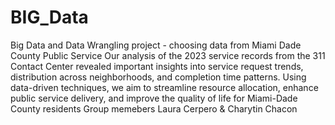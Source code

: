 # BIG_Data
Big Data and Data Wrangling project - choosing data from Miami Dade County Public Service 
Our analysis of the 2023 service records from the 311
Contact Center revealed important insights into service
request trends, distribution across neighborhoods, and
completion time patterns. Using data-driven techniques,
we aim to streamline resource allocation, enhance public
service delivery, and improve the quality of life for
Miami-Dade County residents
Group memebers Laura Cerpero & Charytin Chacon
